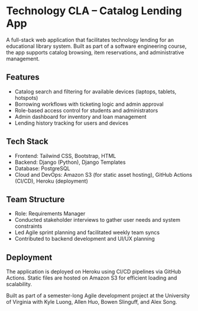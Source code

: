 # Technology CLA – Catalog Lending App

A full-stack web application that facilitates technology lending for an educational library system. Built as part of a software engineering course, the app supports catalog browsing, item reservations, and administrative management.

## Features

- Catalog search and filtering for available devices (laptops, tablets, hotspots)
- Borrowing workflows with ticketing logic and admin approval
- Role-based access control for students and administrators
- Admin dashboard for inventory and loan management
- Lending history tracking for users and devices

## Tech Stack

- Frontend: Tailwind CSS, Bootstrap, HTML
- Backend: Django (Python), Django Templates
- Database: PostgreSQL
- Cloud and DevOps: Amazon S3 (for static asset hosting), GitHub Actions (CI/CD), Heroku (deployment)

## Team Structure

- Role: Requirements Manager  
- Conducted stakeholder interviews to gather user needs and system constraints  
- Led Agile sprint planning and facilitated weekly team syncs  
- Contributed to backend development and UI/UX planning  

## Deployment

The application is deployed on Heroku using CI/CD pipelines via GitHub Actions. Static files are hosted on Amazon S3 for efficient loading and scalability.

Built as part of a semester-long Agile development project at the University of Virginia with Kyle Luong, Allen Huo, Bowen Slinguff, and Alex Song.

